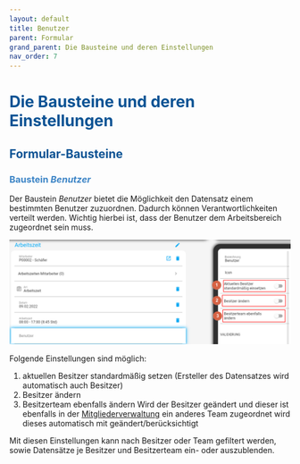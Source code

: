```yaml
---
layout: default
title: Benutzer
parent: Formular
grand_parent: Die Bausteine und deren Einstellungen
nav_order: 7
---
```


# <span style="color:#0b5394">**Die Bausteine und deren Einstellungen**</span>
## <span style="color:#0b5394">**Formular-Bausteine**</span>
### <span style="color:#3d85c6">Baustein *Benutzer*</span>

Der Baustein *Benutzer* bietet die Möglichkeit den Datensatz einem bestimmten Benutzer zuzuordnen. Dadurch können
Verantwortlichkeiten verteilt werden. Wichtig hierbei ist, dass der Benutzer dem Arbeitsbereich zugeordnet sein muss.

![user](\assets\record-spec-settings\2user.png "user")

Folgende Einstellungen sind möglich:

1. aktuellen Besitzer standardmäßig setzen
    (Ersteller des Datensatzes wird automatisch auch Besitzer)
2. Besitzer ändern
3. Besitzerteam ebenfalls ändern
    Wird der Besitzer geändert und dieser ist ebenfalls in der
    [Mitgliederverwaltung](https://univelop.github.io/docs/global-settings-and-functions.html "Zusätzliche globale Einstellungen und Funktionen")
    ein anderes Team zugeordnet wird dieses automatisch mit geändert/berücksichtigt

Mit diesen Einstellungen kann nach Besitzer oder Team gefiltert werden, sowie
Datensätze je Besitzer und Besitzerteam ein- oder auszublenden.
